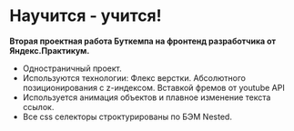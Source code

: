 
# Научится - учится!
**Вторая проектная работа Буткемпа на фронтенд разработчика от Яндекс.Практикум.**

* Одностраничный проект.
* Используются технологии: Флекс верстки.  Абсолютного позиционирования c z-индексом. Вставкой фремов от youtube API
* Используется анимация объектов и плавное изменение текста ссылок.
* Все css селекторы строктурированы по БЭМ Nested.


